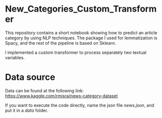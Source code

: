 # New_Categories_Custom_Transformer

This repository contains a short notebook showing how to predict an article category by using NLP techniques. 
The package I used for lemmatization is Spacy, and the rest of the pipeline is based on Sklearn.

I implemented a custom transformer to process separately two textual variables.

# Data source

Data can be found at the following link:
https://www.kaggle.com/rmisra/news-category-dataset

If you want to execute the code directly, name the json file *news.json*, and put it in a *data* folder.
